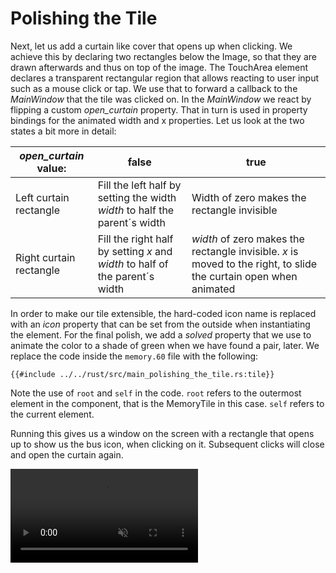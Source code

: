 # Polishing the Tile

Next, let us add a curtain like cover that opens up when clicking. We achieve this by declaring two rectangles
below the <span class="hljs-built_in">Image</span>, so that they are drawn afterwards and thus on top of the image.
The <span class="hljs-built_in">TouchArea</span> element declares a transparent rectangular region that allows
reacting to user input such as a mouse click or tap. We use that to forward a callback to the <em>MainWindow</em>
that the tile was clicked on. In the <em>MainWindow</em> we react by flipping a custom <em>open_curtain</em> property.
That in turn is used in property bindings for the animated width and x properties. Let us look at the two states a bit
more in detail:

| *open_curtain* value: | false | true |
| --- | --- | --- |
| Left curtain rectangle | Fill the left half by setting the width *width* to half the parent´s width | Width of zero makes the rectangle invisible |
| Right curtain rectangle | Fill the right half by setting *x* and *width* to half of the parent´s width | *width* of zero makes the rectangle invisible. *x* is moved to the right, to slide the curtain open when animated |

In order to make our tile extensible, the hard-coded icon name is replaced with an *icon*
property that can be set from the outside when instantiating the element. For the final polish, we add a
*solved* property that we use to animate the color to a shade of green when we have found a pair, later. We
replace the code inside the `memory.60` file with the following:

```60
{{#include ../../rust/src/main_polishing_the_tile.rs:tile}}
```

Note the use of `root` and `self` in the code. `root` refers to the outermost
element in the component, that is the <span class="hljs-title">MemoryTile</span> in this case. `self` refers
to the current element.

Running this gives us a window on the screen with a rectangle that opens up to show us the bus icon, when clicking on
it. Subsequent clicks will close and open the curtain again.

<video autoplay loop muted playsinline src="https://sixtyfps.io/blog/memory-game-tutorial/polishing-the-tile.mp4"></video>
